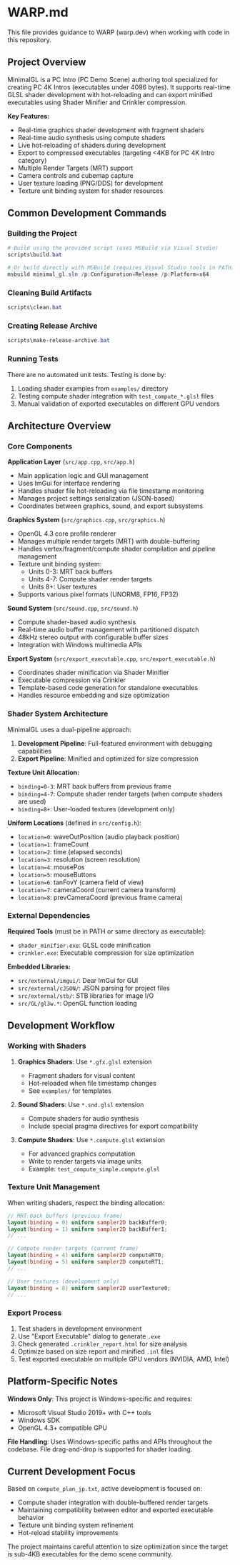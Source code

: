 # WARP.md

This file provides guidance to WARP (warp.dev) when working with code in this repository.

## Project Overview

MinimalGL is a PC Intro (PC Demo Scene) authoring tool specialized for creating PC 4K Intros (executables under 4096 bytes). It supports real-time GLSL shader development with hot-reloading and can export minified executables using Shader Minifier and Crinkler compression.

**Key Features:**
- Real-time graphics shader development with fragment shaders
- Real-time audio synthesis using compute shaders
- Live hot-reloading of shaders during development
- Export to compressed executables (targeting <4KB for PC 4K Intro category)
- Multiple Render Targets (MRT) support
- Camera controls and cubemap capture
- User texture loading (PNG/DDS) for development
- Texture unit binding system for shader resources

## Common Development Commands

### Building the Project
```powershell
# Build using the provided script (uses MSBuild via Visual Studio)
scripts\build.bat

# Or build directly with MSBuild (requires Visual Studio tools in PATH)
msbuild minimal_gl.sln /p:Configuration=Release /p:Platform=x64
```

### Cleaning Build Artifacts
```powershell
scripts\clean.bat
```

### Creating Release Archive
```powershell
scripts\make-release-archive.bat
```

### Running Tests
There are no automated unit tests. Testing is done by:
1. Loading shader examples from `examples/` directory
2. Testing compute shader integration with `test_compute_*.glsl` files
3. Manual validation of exported executables on different GPU vendors

## Architecture Overview

### Core Components

**Application Layer** (`src/app.cpp`, `src/app.h`)
- Main application logic and GUI management
- Uses ImGui for interface rendering
- Handles shader file hot-reloading via file timestamp monitoring
- Manages project settings serialization (JSON-based)
- Coordinates between graphics, sound, and export subsystems

**Graphics System** (`src/graphics.cpp`, `src/graphics.h`)
- OpenGL 4.3 core profile renderer
- Manages multiple render targets (MRT) with double-buffering
- Handles vertex/fragment/compute shader compilation and pipeline management
- Texture unit binding system:
  - Units 0-3: MRT back buffers
  - Units 4-7: Compute shader render targets
  - Units 8+: User textures
- Supports various pixel formats (UNORM8, FP16, FP32)

**Sound System** (`src/sound.cpp`, `src/sound.h`)
- Compute shader-based audio synthesis
- Real-time audio buffer management with partitioned dispatch
- 48kHz stereo output with configurable buffer sizes
- Integration with Windows multimedia APIs

**Export System** (`src/export_executable.cpp`, `src/export_executable.h`)
- Coordinates shader minification via Shader Minifier
- Executable compression via Crinkler
- Template-based code generation for standalone executables
- Handles resource embedding and size optimization

### Shader System Architecture

MinimalGL uses a dual-pipeline approach:

1. **Development Pipeline**: Full-featured environment with debugging capabilities
2. **Export Pipeline**: Minified and optimized for size compression

**Texture Unit Allocation:**
- `binding=0-3`: MRT back buffers from previous frame
- `binding=4-7`: Compute shader render targets (when compute shaders are used)
- `binding=8+`: User-loaded textures (development only)

**Uniform Locations** (defined in `src/config.h`):
- `location=0`: waveOutPosition (audio playback position)
- `location=1`: frameCount
- `location=2`: time (elapsed seconds)
- `location=3`: resolution (screen resolution)
- `location=4`: mousePos
- `location=5`: mouseButtons
- `location=6`: tanFovY (camera field of view)
- `location=7`: cameraCoord (current camera transform)
- `location=8`: prevCameraCoord (previous frame camera)

### External Dependencies

**Required Tools** (must be in PATH or same directory as executable):
- `shader_minifier.exe`: GLSL code minification
- `crinkler.exe`: Executable compression for size optimization

**Embedded Libraries:**
- `src/external/imgui/`: Dear ImGui for GUI
- `src/external/cJSON/`: JSON parsing for project files
- `src/external/stb/`: STB libraries for image I/O
- `src/GL/gl3w.*`: OpenGL function loading

## Development Workflow

### Working with Shaders

1. **Graphics Shaders**: Use `*.gfx.glsl` extension
   - Fragment shaders for visual content
   - Hot-reloaded when file timestamp changes
   - See `examples/` for templates

2. **Sound Shaders**: Use `*.snd.glsl` extension
   - Compute shaders for audio synthesis
   - Include special pragma directives for export compatibility

3. **Compute Shaders**: Use `*.compute.glsl` extension
   - For advanced graphics computation
   - Write to render targets via image units
   - Example: `test_compute_simple.compute.glsl`

### Texture Unit Management

When writing shaders, respect the binding allocation:
```glsl
// MRT back buffers (previous frame)
layout(binding = 0) uniform sampler2D backBuffer0;
layout(binding = 1) uniform sampler2D backBuffer1;
// ...

// Compute render targets (current frame)
layout(binding = 4) uniform sampler2D computeRT0;
layout(binding = 5) uniform sampler2D computeRT1;
// ...

// User textures (development only)
layout(binding = 8) uniform sampler2D userTexture0;
// ...
```

### Export Process

1. Test shaders in development environment
2. Use "Export Executable" dialog to generate `.exe`
3. Check generated `.crinkler_report.html` for size analysis
4. Optimize based on size report and minified `.inl` files
5. Test exported executable on multiple GPU vendors (NVIDIA, AMD, Intel)

## Platform-Specific Notes

**Windows Only**: This project is Windows-specific and requires:
- Microsoft Visual Studio 2019+ with C++ tools
- Windows SDK
- OpenGL 4.3+ compatible GPU

**File Handling**: Uses Windows-specific paths and APIs throughout the codebase. File drag-and-drop is supported for shader loading.

## Current Development Focus

Based on `compute_plan_jp.txt`, active development is focused on:
- Compute shader integration with double-buffered render targets
- Maintaining compatibility between editor and exported executable behavior
- Texture unit binding system refinement
- Hot-reload stability improvements

The project maintains careful attention to size optimization since the target is sub-4KB executables for the demo scene community.